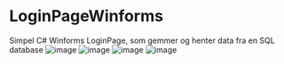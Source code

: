 # LoginPageWinforms
Simpel C# Winforms LoginPage, som gemmer og henter data fra en SQL database
![image](https://user-images.githubusercontent.com/32352133/185601311-67cad3fe-e8f2-4d01-8bc3-2ac78efee636.png)
![image](https://user-images.githubusercontent.com/32352133/185601386-7e13e1c7-c107-4cf7-a5da-0446cf543704.png)
![image](https://user-images.githubusercontent.com/32352133/185601583-e3a668e1-b78f-4446-9b9c-28f43ca3bfc6.png)
![image](https://user-images.githubusercontent.com/32352133/185601666-4b0ffd06-5f63-4a33-90f1-c6ba33acbf2a.png)

